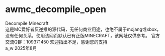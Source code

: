 # awmc_decompile_open
Decompile Minecraft                                                           
这是MC爱好者反逆推的源代码，无任何商业用途，也绝不属于mojang或xbox，没有任何关系，使用该网页默认已有正版MINECRAFT，该网址仅供参考。
官方交流Q群：109371450
欢迎指出不足，感谢您的支持                                                                  
                                                                                      a_w
                                                                                   2025年8月
